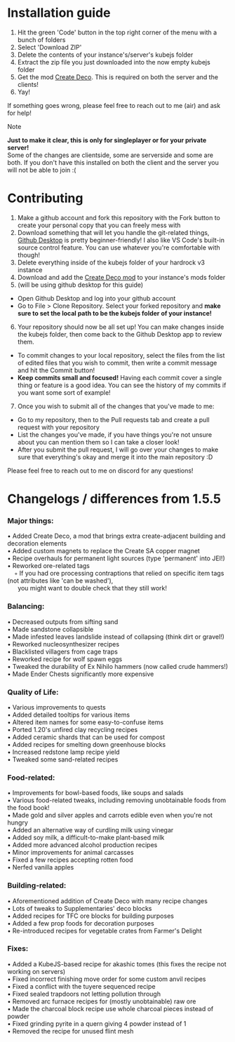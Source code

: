 # Installation guide
1. Hit the green 'Code' button in the top right corner of the menu with a bunch of folders
2. Select 'Download ZIP'
3. Delete the contents of your instance's/server's kubejs folder
4. Extract the zip file you just downloaded into the now empty kubejs folder
5. Get the mod [Create Deco](https://www.curseforge.com/minecraft/mc-mods/create-deco/files/4554163). This is required on both the server and the clients!
6. Yay!

If something goes wrong, please feel free to reach out to me (air) and ask for help!

> [!note]
> **Just to make it clear, this is only for singleplayer or for your private server!**  
> Some of the changes are clientside, some are serverside and some are both. If you don't have this installed on both the client and the server you will not be able to join :(

# Contributing
1. Make a github account and fork this repository with the Fork button to create your personal copy that you can freely mess with
2. Download something that will let you handle the git-related things, [Github Desktop](https://desktop.github.com/download/) is pretty beginner-friendly! I also like VS Code's built-in source control feature. You can use whatever you're comfortable with though!
3. Delete everything inside of the kubejs folder of your hardrock v3 instance
4. Download and add the [Create Deco mod](https://www.curseforge.com/minecraft/mc-mods/create-deco/files/4554163) to your instance's mods folder
5. (will be using github desktop for this guide)
- Open Github Desktop and log into your github account
- Go to File > Clone Repository. Select your forked repository and **make sure to set the local path to be the kubejs folder of your instance!**
6. Your repository should now be all set up! You can make changes inside the kubejs folder, then come back to the Github Desktop app to review them.
- To commit changes to your local repository, select the files from the list of edited files that you wish to commit, then write a commit message and hit the Commit button!
- **Keep commits small and focused!** Having each commit cover a single thing or feature is a good idea. You can see the history of my commits if you want some sort of example!
7. Once you wish to submit all of the changes that you've made to me:
- Go to my repository, then to the Pull requests tab and create a pull request with your repository
- List the changes you've made, if you have things you're not unsure about you can mention them so I can take a closer look!
- After you submit the pull request, I will go over your changes to make sure that everything's okay and merge it into the main repository :D

Please feel free to reach out to me on discord for any questions!



# Changelogs / differences from 1.5.5
### Major things:
• Added Create Deco, a mod that brings extra create-adjacent building and decoration elements <br/>
• Added custom magnets to replace the Create SA copper magnet <br/>
• Recipe overhauls for permanent light sources (type 'permanent' into JEI!) <br/>
• Reworked ore-related tags <br/>
&nbsp; &nbsp; ◦ If you had ore processing contraptions that relied on specific item tags (not attributes like 'can be washed'), <br/>
&nbsp; &nbsp; &nbsp; you might want to double check that they still work! <br/>

### Balancing:
• Decreased outputs from sifting sand <br/>
• Made sandstone collapsible <br/>
• Made infested leaves landslide instead of collapsing (think dirt or gravel!) <br/>
• Reworked nucleosynthesizer recipes <br/>
• Blacklisted villagers from cage traps <br/>
• Reworked recipe for wolf spawn eggs <br/>
• Tweaked the durability of Ex Nihilo hammers (now called crude hammers!) <br/>
• Made Ender Chests significantly more expensive <br/>

### Quality of Life:
• Various improvements to quests <br/>
• Added detailed tooltips for various items <br/>
• Altered item names for some easy-to-confuse items <br/>
• Ported 1.20's unfired clay recycling recipes <br/>
• Added ceramic shards that can be used for compost <br/>
• Added recipes for smelting down greenhouse blocks <br/>
• Increased redstone lamp recipe yield <br/>
• Tweaked some sand-related recipes <br/>

### Food-related:
• Improvements for bowl-based foods, like soups and salads <br/>
• Various food-related tweaks, including removing unobtainable foods from the food book! <br/>
• Made gold and silver apples and carrots edible even when you're not hungry <br/>
• Added an alternative way of curdling milk using vinegar <br/>
• Added soy milk, a difficult-to-make plant-based milk <br/>
• Added more advanced alcohol production recipes <br/>
• Minor improvements for animal carcasses <br/>
• Fixed a few recipes accepting rotten food <br/>
• Nerfed vanilla apples <br/>

### Building-related:
• Aforementioned addition of Create Deco with many recipe changes <br/>
• Lots of tweaks to Supplementaries' deco blocks <br/>
• Added recipes for TFC ore blocks for building purposes <br/>
• Added a few prop foods for decoration purposes <br/>
• Re-introduced recipes for vegetable crates from Farmer's Delight <br/>

### Fixes:
• Added a KubeJS-based recipe for akashic tomes (this fixes the recipe not working on servers) <br/>
• Fixed incorrect finishing move order for some custom anvil recipes <br/>
• Fixed a conflict with the tuyere sequenced recipe <br/>
• Fixed sealed trapdoors not letting pollution through <br/>
• Removed arc furnace recipes for (mostly unobtainable) raw ore <br/>
• Made the charcoal block recipe use whole charcoal pieces instead of powder <br/>
• Fixed grinding pyrite in a quern giving 4 powder instead of 1 <br/>
• Removed the recipe for unused flint mesh <br/>